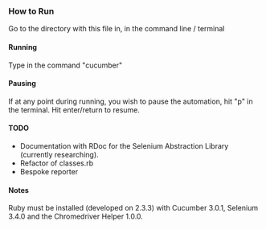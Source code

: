 ### How to Run
Go to the directory with this file in, in the command line / terminal

#### Running
Type in the command "cucumber"

#### Pausing
If at any point during running, you wish to pause the automation, hit "p" in the terminal.
Hit enter/return to resume.

#### TODO
- Documentation with RDoc for the Selenium Abstraction Library (currently researching).
- Refactor of classes.rb
- Bespoke reporter

#### Notes  
Ruby must be installed (developed on 2.3.3) with Cucumber 3.0.1, Selenium 3.4.0 and the Chromedriver Helper 1.0.0.
